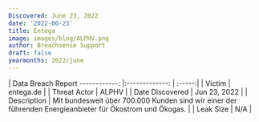 ```yaml
---
Discovered: June 23, 2022
date: '2022-06-23'
title: Entega
image: images/blog/ALPHV.png
author: Breachsense Support
draft: false
yearmonths: 2022/june
---
```



| Data Breach Report
------------:     |:-------------:    | :-----:|
| Victim      | entega.de      | 
| Threat Actor      | ALPHV      | 
| Date Discovered      | Jun 23, 2022      | 
| Description      | Mit bundesweit über 700.000 Kunden sind wir einer der führenden Energieanbieter für Ökostrom und Ökogas.      | 
| Leak Size      | N/A      | 

